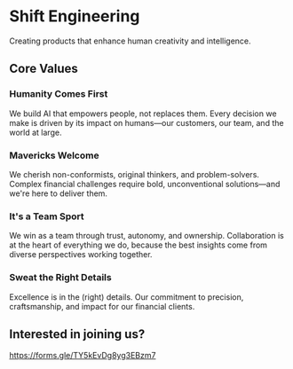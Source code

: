 # Shift Engineering
Creating products that enhance human creativity and intelligence. 

## Core Values
### Humanity Comes First
We build AI that empowers people, not replaces them. Every decision we make is driven by its impact on humans—our customers, our team, and the world at large.
### Mavericks Welcome
We cherish non-conformists, original thinkers, and problem-solvers. Complex financial challenges require bold, unconventional solutions—and we're here to deliver them.
### It's a Team Sport
We win as a team through trust, autonomy, and ownership. Collaboration is at the heart of everything we do, because the best insights come from diverse perspectives working together.
### Sweat the Right Details
Excellence is in the (right) details. Our commitment to precision, craftsmanship, and impact for our financial clients.



## Interested in joining us? 
https://forms.gle/TY5kEvDg8yg3EBzm7
